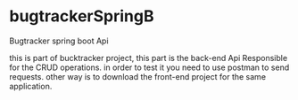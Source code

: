 # bugtrackerSpringB
Bugtracker spring boot Api

this is part of bucktracker project, this part is the back-end Api Responsible for the CRUD operations. in order to test it you need to use postman to send requests. other way is to download the front-end project for the same application.
